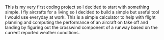 This is my very first coding project so I decided to start with something simple. 
I fly aircrafts for a living so I decided to build a simple but useful tool I would use everyday at work.
This is a simple calculator to help with flight planning and computing the performance of an aircraft on take off and landing by figuring out the crosswind component of a runway based on the current reported weather conditions.
